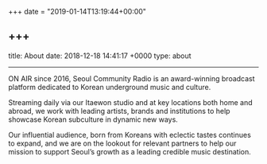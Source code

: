 +++
date = "2019-01-14T13:19:44+00:00"

+++
---
title: About
date: 2018-12-18 14:41:17 +0000
type: about

---
ON AIR since 2016, Seoul Community Radio is an award-winning broadcast platform dedicated to Korean underground music and culture.
 
Streaming daily via our Itaewon studio and at key locations both home and abroad, we work with leading artists, brands and institutions to help showcase Korean subculture in dynamic new ways.

Our influential audience, born from Koreans with eclectic tastes continues to expand, and we are on the lookout for relevant partners to help our mission to support Seoul’s growth as a leading credible music destination.